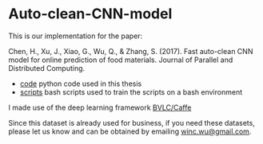 # Auto-clean-CNN-model

This is our implementation for the paper:

Chen, H., Xu, J., Xiao, G., Wu, Q., & Zhang, S. (2017). Fast auto-clean CNN model for online prediction of food materials. Journal of Parallel and Distributed Computing.

- [code]() python code used in this thesis
- [scripts]() bash scripts used to train the scripts on a bash environment

I made use of the deep learning framework [BVLC/Caffe](https://github.com/BVLC/caffe)

Since this dataset is already used for business, if you need these datasets, please let us know and can be obtained by emailing winc.wu@gmail.com.

